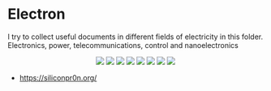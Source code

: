 # Electron
 I try to collect useful documents in different fields of electricity in this folder. Electronics, power, telecommunications, control and nanoelectronics

  <p align="center">
   <img src="https://github.com/mostafapiran/Electron/blob/main/Electronics/transistor.jpg">
   <img src="https://github.com/mostafapiran/Electron/blob/main/Electronics/page-1.jpg">
   <img src="https://github.com/mostafapiran/Electron/blob/main/Electronics/page-2.jpg">
   <img src="https://github.com/mostafapiran/Electron/blob/main/Power/Screenshot_2024-02-11-21-19-10.png">
   <img src="https://github.com/mostafapiran/Electron/blob/main/Power/Screenshot_20240131-181041.jpg">
   <img src="https://github.com/mostafapiran/Electron/blob/main/Code/Communications%20Protocols.png">
   <img src="https://github.com/mostafapiran/Electron/blob/main/Code/wireless%20Communications%20Protocols.png">
   <img src="https://github.com/mostafapiran/Electron/blob/main/Electronics/mosfet-bjt.png">
</p>

- https://siliconpr0n.org/

